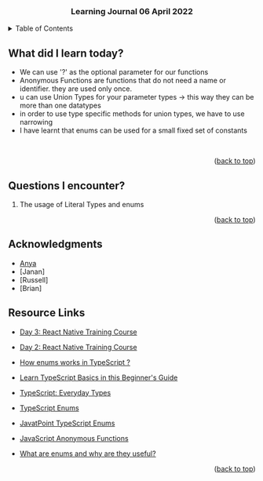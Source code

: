 <div id="top"></div>

<br />

<h3 align="center">Learning Journal 06 April 2022</h3>

<!-- TABLE OF CONTENTS -->
<details>
  <summary>Table of Contents</summary>
  <ul>
    <li><a href="#what-did-i-learn-today">What did I learn today?</a></li>
    <li><a href="#questions-i-encounter">Questions I encounter?</a></li>
    <li><a href="#acknowledgments">Acknowledgments</a></li>
    <li><a href="#resource-links">Resource Links</a></li>
      </ul>
     
</details>

<!-- ABOUT THE PROJECT -->
## What did I learn today?

* We can use '?' as the optional parameter for our functions
* Anonymous Functions are functions that do not need a name or identifier. they are used only once.
* u can use Union Types for your parameter types -> this way they can be more than one datatypes
* in order to use type specific methods for union types, we have to use narrowing
* I have learnt that enums can be used for a small fixed set of constants

<br/>

<p align="right">(<a href="#top">back to top</a>)</p>

## Questions I encounter?

1. The usage of Literal Types and enums
 
<p align="right">(<a href="#top">back to top</a>)</p>

<!-- ACKNOWLEDGMENTS -->
## Acknowledgments

* [Anya](https://github.com/huanganya/react-native-starter)
* [Janan]
* [Russell]
* [Brian]

<!-- Resource Links -->
## Resource Links

* [Day 3: React Native Training Course](https://docs.google.com/document/d/1gvp4YxdE8aR26AYspRR52oY_SPSofc-eFteKg-imUCU/edit)

* [Day 2: React Native Training Course](https://docs.google.com/document/d/1xVfj6FU5U66KOUrjjZkWJ3uAaclqmt_RvZVPtJvKo6w/edit)

* [How enums works in TypeScript ?](https://www.geeksforgeeks.org/how-enums-works-in-typescript/)

* [Learn TypeScript Basics in this Beginner's Guide](https://www.freecodecamp.org/news/learn-typescript-basics/)

* [TypeScript: Everyday Types](https://www.typescriptlang.org/docs/handbook/2/everyday-types.html)

* [TypeScript Enums](https://www.typescriptlang.org/docs/handbook/enums.html)

* [JavatPoint TypeScript Enums](https://www.javatpoint.com/typescript-enums)

* [JavaScript Anonymous Functions](https://www.javascripttutorial.net/javascript-anonymous-functions/)

* [What are enums and why are they useful?](https://stackoverflow.com/questions/4709175/what-are-enums-and-why-are-they-useful)

<p align="right">(<a href="#top">back to top</a>)</p>

